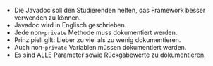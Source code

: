 - Die Javadoc soll den Studierenden helfen, das Framework besser verwenden zu können. 
- Javadoc wird in Englisch geschrieben.
- Jede non-`private` Methode muss dokumentiert werden.
- Prinzipiell gilt: Lieber zu viel als zu wenig dokumentieren.
- Auch non-`private` Variablen müssen dokumentiert werden.
- Es sind ALLE Parameter sowie Rückgabewerte zu dokumentieren.
